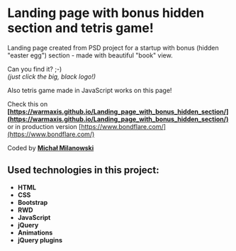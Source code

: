 # Landing page with bonus hidden section and tetris game!

Landing page created from PSD project for a startup with bonus (hidden "easter egg") section - made with beautiful "book" view.

Can you find it? ;-)  
_(just click the big, black logo!)_

Also tetris game made in JavaScript works on this page!

Check this on __[https://warmaxis.github.io/Landing_page_with_bonus_hidden_section/](https://warmaxis.github.io/Landing_page_with_bonus_hidden_section/)__  
or in production version [https://www.bondflare.com/](https://www.bondflare.com/)

Coded by __[Michał Milanowski](https://www.linkedin.com/in/michalmilanowski/)__

## Used technologies in this project:

* __HTML__
* __CSS__
* __Bootstrap__
* __RWD__
* __JavaScript__
* __jQuery__
* __Animations__
* __jQuery plugins__
